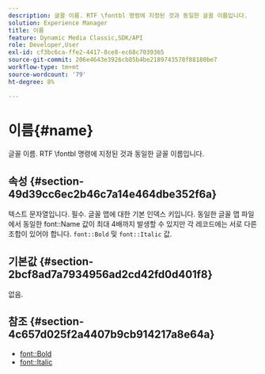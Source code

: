 ```yaml
---
description: 글꼴 이름. RTF \fontbl 명령에 지정된 것과 동일한 글꼴 이름입니다.
solution: Experience Manager
title: 이름
feature: Dynamic Media Classic,SDK/API
role: Developer,User
exl-id: cf3bc6ca-ffe2-4417-8ce8-ec68c7039365
source-git-commit: 206e4643e3926cb85b4be2189743578f88180be7
workflow-type: tm+mt
source-wordcount: '79'
ht-degree: 8%

---
```


# 이름{#name}

글꼴 이름. RTF \fontbl 명령에 지정된 것과 동일한 글꼴 이름입니다.

## 속성 {#section-49d39cc6ec2b46c7a14e464dbe352f6a}

텍스트 문자열입니다. 필수. 글꼴 맵에 대한 기본 인덱스 키입니다. 동일한 글꼴 맵 파일에서 동일한 font::Name 값이 최대 4배까지 발생할 수 있지만 각 레코드에는 서로 다른 조합이 있어야 합니다. `font::Bold` 및 `font::Italic` 값.

## 기본값 {#section-2bcf8ad7a7934956ad2cd42fd0d401f8}

없음.

## 참조 {#section-4c657d025f2a4407b9cb914217a8e64a}

* [font::Bold](r-bold-font.md#reference_F7B017EF67574A29ABFC3954AB64159C)
* [font::Italic](r-italic-font.md#reference_DC04A532B34A41AF81B0B9644ACFAAD6)
